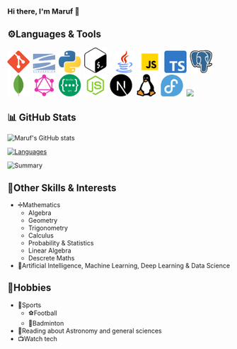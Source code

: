 ### Hi there, I'm Maruf 👋




## ⚙️Languages & Tools
<div>
  <img width=50px src="https://github.com/mbeps/mbeps/blob/main/assets/languages/git.png?raw=true">&nbsp;
  <img width=50px src="https://github.com/mbeps/mbeps/blob/main/assets/languages/svn.png?raw=true">&nbsp;
  <img width=50px src="https://github.com/mbeps/mbeps/blob/main/assets/languages/python.png?raw=true">&nbsp;
  <img width=50px src="https://github.com/mbeps/mbeps/blob/main/assets/languages/bash.png?raw=true">&nbsp;&nbsp;&nbsp;
  <img width=50px src="https://github.com/mbeps/mbeps/blob/main/assets/languages/java.png?raw=true">&nbsp;
  <img width=50px src="https://github.com/mbeps/mbeps/blob/main/assets/languages/js.png?raw=true">&nbsp;
  <img width=50px src="https://github.com/mbeps/mbeps/blob/main/assets/languages/ts.png?raw=true">&nbsp;
  <img width=50px src="https://github.com/mbeps/mbeps/blob/main/assets/languages/postgresql.png?raw=true">&nbsp;
  <img width=50px src="https://github.com/mbeps/mbeps/blob/main/assets/languages/mongodb.png?raw=true">&nbsp;
  <img width=50px src="https://github.com/mbeps/mbeps/blob/main/assets/languages/graphql.png?raw=true">&nbsp;
  <img width=50px src="https://github.com/mbeps/mbeps/blob/main/assets/languages/rest.png?raw=true">&nbsp;
  <img width=50px src="https://github.com/mbeps/mbeps/blob/main/assets/languages/node.png?raw=true">&nbsp;
  <img width=50px src="https://github.com/mbeps/mbeps/blob/main/assets/languages/next.png?raw=true">&nbsp;
  <img width=50px src="https://github.com/mbeps/mbeps/blob/main/assets/os/linux.png?raw=true">&nbsp;
  <img width=50px src="https://github.com/mbeps/mbeps/blob/main/assets/os/fedora.png?raw=true">&nbsp;
  <img width=50px src="https://user-images.githubusercontent.com/674621/71187801-14e60a80-2280-11ea-94c9-e56576f76baf.png">&nbsp;
</div>


## 📊 GitHub Stats
<!--https://github.com/anuraghazra/github-readme-stats#github-stats-card  -->

![Maruf's GitHub stats](https://github-readme-stats.vercel.app/api?username=mbeps&count_private=true&theme=dark)

[![Languages](https://github-readme-stats.vercel.app/api/top-langs/?username=mbeps&theme=dark)](https://github.com/anuraghazra/github-readme-stats)

![Summary](https://github-readme-streak-stats.herokuapp.com?user=mbeps&theme=github-dark-blue&hide_border=true)

## 🧩Other Skills & Interests
- ➗Mathematics
  - Algebra
  - Geometry
  - Trigonometry 
  - Calculus
  - Probability & Statistics
  - Linear Algebra
  - Descrete Maths
- 🧠Artificial Intelligence, Machine Learning, Deep Learning & Data Science

## 🎉Hobbies 
- 🏐Sports
  - ⚽Football
  - 🏸Badminton 
- 📖Reading about Astronomy and general sciences
- 📺Watch tech 
